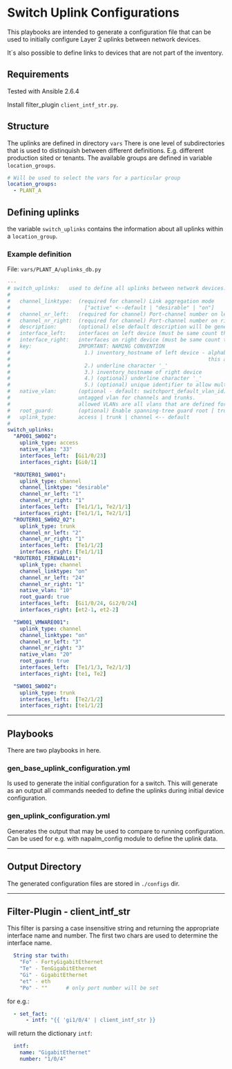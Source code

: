# Switch Uplink Configurations

This playbooks are intended to generate a configuration file that can be used to initially configure Layer 2 uplinks between network devices.

It´s also possible to define links to devices that are not part of the inventory.

## Requirements

Tested with Ansible 2.6.4

Install filter_plugin `client_intf_str.py`.

## Structure

The uplinks are defined in directory `vars`
There is one level of subdirectories that is used to distinquish between different definitions. E.g. different production sited or tenants.
The available groups are defined in variable `location_groups`.

```yaml
# Will be used to select the vars for a particular group
location_groups:
  - PLANT_A
```

## Defining uplinks

the variable `switch_uplinks` contains the information about all uplinks within a `location_group`.

### Example definition

File: `vars/PLANT_A/uplinks_db.py`

```yaml
---
# switch_uplinks:   used to define all uplinks between network devices.
#
#   channel_linktype:  (required for channel) Link aggregation mode
#                        ["active" <--default | "desirable" | "on"]
#   channel_nr_left:   (required for channel) Port-channel number on left device if uplink_type == channel
#   channel_nr_right:  (required for channel) Port-channel number on right device if uplink_type == channel
#   description:       (optional) else default description will be generated
#   interface_left:    interfaces on left device (must be same count than interfaces_right) [Te | Gi | et | Po]
#   interface_right:   interfaces on right device (must be same count than interfaces_left) [Te | Gi | et | Po]
#   key:               IMPORTANT: NAMING CONVENTION
#                        1.) inventory_hostname of left device - alphabetically smaller than right device
#                                                                this assures that no duplicates are defined
#                        2.) underline character '_'
#                        3.) inventory_hostname of right device
#                        4.) (optional) underline character '_'
#                        5.) (optional) unique identifier to allow multiple connections between devices
#   native_vlan:       (optional - default: switchport_default_vlan_id) vlan for access port or
#                      untagged vlan for channels and trunks.
#                      allowed VLANs are all vlans that are defined for this device
#   root_guard:        (optional) Enable spanning-tree guard root [ true | false <-- default ]
#   uplink_type:       access | trunk | channel <-- default
#
switch_uplinks:
  "AP001_SW002":
    uplink_type: access
    native_vlan: "33"
    interfaces_left:  [Gi1/0/23]
    interfaces_right: [Gi0/1]

  "ROUTER01_SW001":
    uplink_type: channel
    channel_linktype: "desirable"
    channel_nr_left: "1"
    channel_nr_right: "1"
    interfaces_left:  [Te1/1/1, Te2/1/1]
    interfaces_right: [Te1/1/1, Te2/1/1]
  "ROUTER01_SW002_02":
    uplink_type: trunk
    channel_nr_left: "2"
    channel_nr_right: "1"
    interfaces_left:  [Te1/1/2]
    interfaces_right: [Te1/1/1]
  "ROUTER01_FIREWALL01":
    uplink_type: channel
    channel_linktype: "on"
    channel_nr_left: "24"
    channel_nr_right: "1"
    native_vlan: "10"
    root_guard: true
    interfaces_left:  [Gi1/0/24, Gi2/0/24]
    interfaces_right: [et2-1, et2-2]

  "SW001_VMWARE001":
    uplink_type: channel
    channel_linktype: "on"
    channel_nr_left: "3"
    channel_nr_right: "3"
    native_vlan: "20"
    root_guard: true
    interfaces_left:  [Te1/1/3, Te2/1/3]
    interfaces_right: [te1, Te2]

  "SW001_SW002":
    uplink_type: trunk
    interfaces_left:  [Te2/1/2]
    interfaces_right: [te1/1/2]
```
---

## Playbooks

There are two playbooks in here.

### gen_base_uplink_configuration.yml

Is used to generate the initial configuration for a switch.  This will generate as an output all commands needed to define the uplinks during initial device configuration.


### gen_uplink_configuration.yml

Generates the output that may be used to compare to running configuration. Can be used for e.g. with napalm_config module to define the uplink data.

---

## Output Directory

The generated configuration files are stored in `./configs` dir.

---

## Filter-Plugin - client_intf_str

This filter is parsing a case insensitive string and returning the appropriate interface name and number. The first two chars are used to determine the interface name.

```yaml
  String star twith:
    "Fo" - FortyGigabitEthernet
    "Te" - TenGigabitEthernet
    "Gi" - GigabitEthernet
    "et" - eth
    "Po" - ""      # only port number will be set
```

for e.g.:
```yaml
  - set_fact:
      - intf: "{{ 'gi1/0/4' | client_intf_str }}
```
will return the dictionary `intf`:

```yaml
  intf:
    name: "GigabitEthernet"
    number: "1/0/4"
```
